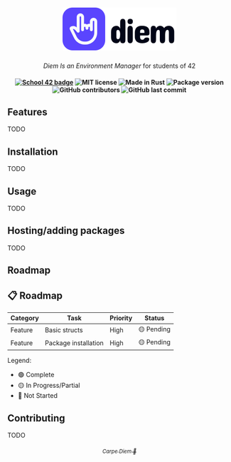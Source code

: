 <h1 align="center">
  <img src="/.github/assets/diem_logo.svg">
</h1>

<p align="center">
  <i align="center">Diem Is an Environment Manager</i> for students of 42
</p>

<h4 align="center">
  <a href="https://profile.intra.42.fr/users/elagouch"><img alt="School 42 badge" src="https://img.shields.io/badge/@elagouch-020617?style=for-the-badge&labelColor=020617&color=5a45fe&logo=42"></a>
  <img alt="MIT license" src="https://img.shields.io/badge/license-mit-ef00c7?style=for-the-badge&logo=unlicense&logoColor=fff&labelColor=020617">
  <img alt="Made in Rust" src="https://img.shields.io/badge/made_in-rust-ff2b89?style=for-the-badge&logo=rust&logoColor=fff&labelColor=020617">
  <img alt="Package version" src="https://img.shields.io/badge/dynamic/toml?url=https%3A%2F%2Fraw.githubusercontent.com%2Fairone01%2Fdiem%2Frefs%2Fheads%2Fmain%2FCargo.toml&query=%24.workspace.package.version&style=for-the-badge&logo=rust&logoColor=fff&label=version&labelColor=020617&color=ff8059">
  <img alt="GitHub contributors" src="https://img.shields.io/github/contributors-anon/airone01/diem?style=for-the-badge&logo=github&labelColor=020617&color=ffc248">
  <img alt="GitHub last commit" src="https://img.shields.io/github/last-commit/airone01/diem?style=for-the-badge&logo=github&labelColor=020617&color=f9f871">
</h4>

## Features

TODO

## Installation

TODO

## Usage

TODO

## Hosting/adding packages

TODO

## Roadmap

## 📋 Roadmap

| Category | Task | Priority | Status |
|----------|------|----------|--------|
| Feature | Basic structs | High | 🟡 Pending |
| Feature | Package installation | High | 🟡 Pending |

Legend:
- 🟢 Complete
- 🟡 In Progress/Partial
- 🔴 Not Started

## Contributing

TODO

<p align="center">
  <a href="https://en.wikipedia.org/wiki/Carpe_diem"><i align="center"><sub>Carpe Diem 🤘</sub></i></a>
</p>
